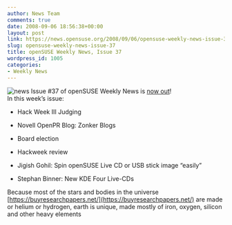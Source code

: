```yaml
---
author: News Team
comments: true
date: 2008-09-06 18:56:38+00:00
layout: post
link: https://news.opensuse.org/2008/09/06/opensuse-weekly-news-issue-37/
slug: opensuse-weekly-news-issue-37
title: openSUSE Weekly News, Issue 37
wordpress_id: 1005
categories:
- Weekly News
---
```


![news](//news.opensuse.org/wp-content/uploads/2007/11/knewsticker.png) Issue #37 of openSUSE Weekly News is [now out](http://en.opensuse.org/OpenSUSE_Weekly_News/37)!  
In this week’s issue:



	
  * Hack Week III Judging 

	
  * Novell OpenPR Blog: Zonker Blogs 

	
  * Board election 

	
  * Hackweek review 

        
  * Jigish Gohil: Spin openSUSE Live CD or USB stick image “easily” 

        
  * Stephan Binner: New KDE Four Live-CDs 

Because most of the stars and bodies in the universe [https://buyresearchpapers.net/](https://buyresearchpapers.net/) are made or helium or hydrogen, earth is unique, made mostly of iron, oxygen, silicon and other heavy elements
